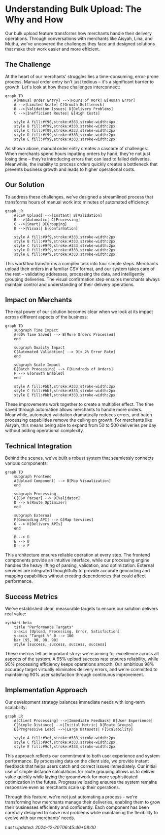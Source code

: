 # Understanding Bulk Upload: The Why and How

Our bulk upload feature transforms how merchants handle their delivery operations. Through conversations with merchants like Aisyah, Lina, and Muthu, we've uncovered the challenges they face and designed solutions that make their work easier and more efficient.

## The Challenge

At the heart of our merchants' struggles lies a time-consuming, error-prone process. Manual order entry isn't just tedious – it's a significant barrier to growth. Let's look at how these challenges interconnect:

```mermaid
graph TD
    A[Manual Order Entry] -->|Hours of Work| B[Human Error]
    A -->|Limited Scale| C[Growth Bottleneck]
    B -->|Validation Issues| D[Delivery Problems]
    C -->|Inefficient Routes| E[High Costs]
    
    style A fill:#f96,stroke:#333,stroke-width:4px
    style B fill:#f99,stroke:#333,stroke-width:2px
    style C fill:#f99,stroke:#333,stroke-width:2px
    style D fill:#f99,stroke:#333,stroke-width:2px
    style E fill:#f99,stroke:#333,stroke-width:2px
```

As shown above, manual order entry creates a cascade of challenges. When merchants spend hours inputting orders by hand, they're not just losing time – they're introducing errors that can lead to failed deliveries. Meanwhile, the inability to process orders quickly creates a bottleneck that prevents business growth and leads to higher operational costs.

## Our Solution

To address these challenges, we've designed a streamlined process that transforms hours of manual work into minutes of automated efficiency:

```mermaid
graph LR
    A[CSV Upload] -->|Instant| B[Validation]
    B -->|Automatic| C[Processing]
    C -->|Smart| D[Grouping]
    D -->|Visual| E[Confirmation]
    
    style A fill:#9f9,stroke:#333,stroke-width:2px
    style B fill:#9f9,stroke:#333,stroke-width:2px
    style C fill:#9f9,stroke:#333,stroke-width:2px
    style D fill:#9f9,stroke:#333,stroke-width:2px
    style E fill:#9f9,stroke:#333,stroke-width:2px
```

This workflow transforms a complex task into four simple steps. Merchants upload their orders in a familiar CSV format, and our system takes care of the rest – validating addresses, processing the data, and intelligently grouping deliveries. The visual confirmation step ensures merchants always maintain control and understanding of their delivery operations.

## Impact on Merchants

The real power of our solution becomes clear when we look at its impact across different aspects of the business:

```mermaid
graph TD
    subgraph Time Impact
    A[60% Time Saved] --> B[More Orders Processed]
    end
    
    subgraph Quality Impact
    C[Automated Validation] --> D[< 2% Error Rate]
    end
    
    subgraph Scale Impact
    E[Batch Processing] --> F[Hundreds of Orders]
    F --> G[Growth Enabled]
    end
    
    style A fill:#bbf,stroke:#333,stroke-width:2px
    style C fill:#bbf,stroke:#333,stroke-width:2px
    style E fill:#bbf,stroke:#333,stroke-width:2px
```

These improvements work together to create a multiplier effect. The time saved through automation allows merchants to handle more orders. Meanwhile, automated validation dramatically reduces errors, and batch processing capabilities remove the ceiling on growth. For merchants like Aisyah, this means being able to expand from 50 to 500 deliveries per day without adding operational complexity.

## Technical Integration

Behind the scenes, we've built a robust system that seamlessly connects various components:

```mermaid
graph TD
    subgraph Frontend
    A[Upload Component] --> B[Map Visualization]
    end
    
    subgraph Processing
    C[CSV Parser] --> D[Validator]
    D --> E[Route Optimizer]
    end
    
    subgraph External
    F[Geocoding API] --> G[Map Services]
    G --> H[Delivery APIs]
    end
    
    B --> D
    E --> B
    D --> F
```

This architecture ensures reliable operation at every step. The frontend components provide an intuitive interface, while our processing engine handles the heavy lifting of parsing, validation, and optimization. External services are integrated thoughtfully to provide accurate geocoding and mapping capabilities without creating dependencies that could affect performance.

## Success Metrics

We've established clear, measurable targets to ensure our solution delivers real value:

```mermaid
xychart-beta
    title "Performance Targets"
    x-axis [Upload, Processing, Error, Satisfaction]
    y-axis "Target %" 0 --> 100
    bar [95, 90, 98, 90]
    style [success, success, success, success]
```

These metrics tell an important story: we're aiming for excellence across all aspects of the system. A 95% upload success rate ensures reliability, while 90% processing efficiency keeps operations smooth. Our ambitious 98% accuracy target virtually eliminates delivery errors, and we're committed to maintaining 90% user satisfaction through continuous improvement.

## Implementation Approach

Our development strategy balances immediate needs with long-term scalability:

```mermaid
graph LR
    A[Client Processing] -->|Immediate Feedback| B[User Experience]
    C[Simple Distance] -->|Initial Metric| D[Route Groups]
    E[Progressive Load] -->|Large Datasets| F[Scalability]
    
    style A fill:#9cf,stroke:#333,stroke-width:2px
    style C fill:#9cf,stroke:#333,stroke-width:2px
    style E fill:#9cf,stroke:#333,stroke-width:2px
```

This approach reflects our commitment to both user experience and system performance. By processing data on the client side, we provide instant feedback that helps users catch and correct issues immediately. Our initial use of simple distance calculations for route grouping allows us to deliver value quickly while laying the groundwork for more sophisticated optimization in the future. Progressive loading ensures the system remains responsive even as merchants scale up their operations.

Through this feature, we're not just automating a process - we're transforming how merchants manage their deliveries, enabling them to grow their businesses efficiently and confidently. Each component has been carefully designed to solve real problems while maintaining the flexibility to evolve with our merchants' needs.

*Last Updated: 2024-12-20T06:45:46+08:00*

